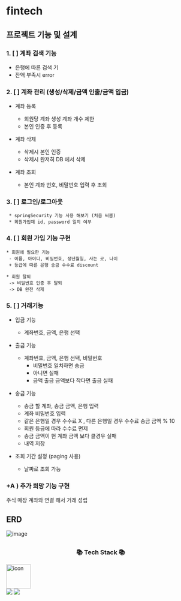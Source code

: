 # fintech

## 프로젝트 기능 및 설계 

 ### 1.  [ ]  계좌 검색 기능

   * 은행에 따른 검색 기
   * 잔액 부족시 error
    
### 2.  [ ]  계좌 관리 (생성/삭제/금액 인출/금액 입금)

  * 계좌 등록 
    * 회원당 계좌 생성 계좌 개수 제한
    * 본인 인증 후 등록
  
  * 계좌 삭제 
    * 삭제시 본인 인증 
    * 삭제시 완저히 DB 에서 삭제

  * 계좌 조회
    * 본인 계좌 번호, 비말번호 입력 후 조회  



### 3.  [ ]  로그인/로그아웃

     * springSecurity 기능 사용 해보기 (처음 써봄)
     * 회원가입때 id, password 일치 여부

### 4.  [ ]  회원 가입 기능 구현 

    * 회원에 필요한 기능 
     - 이름, 아이디, 비밀번호, 생년월일, 사는 곳, 나이 
     + 등급에 따른 은행 송금 수수료 discount 

    * 회원 탈퇴 
     -> 비밀번호 인증 후 탈퇴 
     -> DB 완전 삭제 

### 5.  [ ] 거래기능 

   * 입금 기능
     + 계좌번호, 금액, 은행 선택

   * 출금 기능
     + 계좌번호, 금액, 은행 선택, 비밀번호
        - 비밀번호 일치하면 송금
        - 아니면 실패
        - 금액 출금 금액보다 작다면 출금 실패
   * 송금 기능
     + 송금 할 계좌, 송금 금액, 은행 입력
     + 계좌 비밀번호 입력
     + 같은 은행일 경우 수수료 X , 다른 은행일 경우 수수료 송금 금액 % 10
     + 회원 등급에 따라 수수료 면제
     + 송금 금액이 현 계좌 금액 보다 클경우 실패
     + 내역 저장
    
   * 조회 기간 설정 (paging 사용)
     + 날짜로 조회 가능 

### +A ) 추가 희망 기능 구현 
주식 매장 계좌와 연결 해서 거래 성립 


## ERD 
![image](https://github.com/Fangsangik/fintech/assets/107174112/9b666d76-1094-4cbe-9f9f-b226b7546bee)


## <h3 align="center">📚 Tech Stack 📚</h3>
<p align="center">
<div style="display: flex; align-items: flex-start;"><img src="https://techstack-generator.vercel.app/java-icon.svg" alt="icon" width="65" height="65" /></div>
 <img src="https://img.shields.io/badge/springboot-CC342D?logo=springboot">
 <img src="https://img.shields.io/badge/<svg role="img" viewBox="0 0 24 24" xmlns="http://www.w3.org/2000/svg"><title>Git</title><path d="M23.546 10.93L13.067.452c-.604-.603-1.582-.603-2.188 0L8.708 2.627l2.76 2.76c.645-.215 1.379-.07 1.889.441.516.515.658 1.258.438 1.9l2.658 2.66c.645-.223 1.387-.078 1.9.435.721.72.721 1.884 0 2.604-.719.719-1.881.719-2.6 0-.539-.541-.674-1.337-.404-1.996L12.86 8.955v6.525c.176.086.342.203.488.348.713.721.713 1.883 0 2.6-.719.721-1.889.721-2.609 0-.719-.719-.719-1.879 0-2.598.182-.18.387-.316.605-.406V8.835c-.217-.091-.424-.222-.6-.401-.545-.545-.676-1.342-.396-2.009L7.636 3.7.45 10.881c-.6.605-.6 1.584 0 2.189l10.48 10.477c.604.604 1.582.604 2.186 0l10.43-10.43c.605-.603.605-1.582 0-2.187"/></svg>


    
     
    
